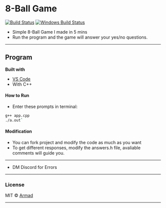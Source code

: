 # 8-Ball Game

[![Build Status](https://travis-ci.org/akashnimare/foco.svg?branch=master)](https://travis-ci.org/akashnimare/foco)
[![Windows Build Status](https://ci.appveyor.com/api/projects/status/github/akashnimare/foco?branch=master&svg=true)](https://ci.appveyor.com/project/akashnimare/foco/branch/master)

- Simple 8-Ball Game I made in 5 mins
- Run the program and the game will answer your yes/no questions.
---
## Program

<b>Built with</b>
- [VS Code](https://code.visualstudio.com/)
- With C++

#### How to Run
- Enter these prompts in terminal:
```sh
g++ app.cpp
./a.out`
```
#### Modification
- You can fork project and modify the code as much as you want
- To get different responses, modify the answers.h file, avaliable comments will guide you.
---
- DM Discord for Errors
---

### License

MIT © [Armad]()

---
